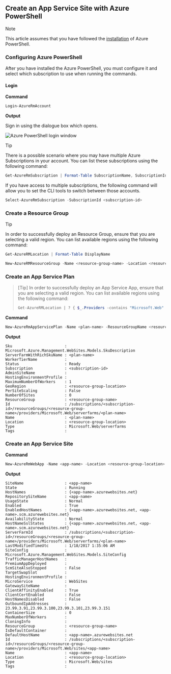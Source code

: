 ## Create an App Service Site with Azure PowerShell

> [!NOTE]
> This article assumes that you have followed the [installation](https://www.microsoft.com/web/handlers/webpi.ashx/getinstaller/WindowsAzurePowershellGet.3f.3f.3fnew.appids) of Azure PowerShell.

### Configuring Azure PowerShell

After you have installed the Azure PowerShell, you must configure it and select which subscription to use when running the commands.

#### Login

**Command**

```powershell
Login-AzureRmAccount
```

**Output**

Sign in using the dialogue box which opens.

![Azure PowerShell login window](media/app-service-powershell-create-site/app-service-powershell-login-screen.png)

> [!TIP]
> There is a possible scenario where you may have multiple Azure Subscriptions in your account. You can list these subscriptions using the following command:
> ```powershell
> Get-AzureRmSubscription | Format-Table SubscriptionName, SubscriptionId
> ```
>
> If you have access to multiple subscriptions, the following command will allow you to set the CLI tools to switch between those accounts.
> ```powershell
> Select-AzureRmSubscription -SubscriptionId <subscription-id>
> ```

### Create a Resource Group

> [!TIP]
> In order to successfully deploy an Resource Group, ensure that you are selecting a valid region. You can list available regions using the following command:
>
> ```powershell
> Get-AzureRMLocation | Format-Table DisplayName
> ```
>  

```powershell
New-AzureRMResourceGroup -Name <resource-group-name> -Location <resource-group-location>
```

### Create an App Service Plan

> [Tip]
> In order to successfully deploy an App Service App, ensure that you are selecting a valid region. You can list available regions using the following command:
>
> ```powershell
> Get-AzureRMLocation | ? { $_.Providers -contains "Microsoft.Web" } | Format-Table DisplayName
> ```
>  

**Command**

```powershell
New-AzureRmAppServicePlan -Name <plan-name> -ResourceGroupName <resource-group-name> -Location <resource-group-location>
```

**Output**

```text
Sku                       : Microsoft.Azure.Management.WebSites.Models.SkuDescription
ServerFarmWithRichSkuName : <plan-name>
WorkerTierName            :
Status                    : Ready
Subscription              : <subscription-id>
AdminSiteName             :
HostingEnvironmentProfile :
MaximumNumberOfWorkers    : 1
GeoRegion                 : <resource-group-location>
PerSiteScaling            : False
NumberOfSites             : 0
ResourceGroup             : <resource-group-name>
Id                        : /subscriptions/<subscription-id>/resourceGroups/<resource-group-name>/providers/Microsoft.Web/serverfarms/<plan-name>
Name                      : <plan-name>
Location                  : <resource-group-location>
Type                      : Microsoft.Web/serverfarms
Tags                      :

```

### Create an App Service Site

**Command**

```powershell
New-AzureRmWebApp -Name <app-name> -Location <resource-group-location> -AppServicePlan <plan-name> -ResourceGroupName <resource-group-name>
```

**Output**

```text
SiteName                  : <app-name>
State                     : Running
HostNames                 : {<app-name>.azurewebsites.net}
RepositorySiteName        : <app-name>
UsageState                : Normal
Enabled                   : True
EnabledHostNames          : {<app-name>.azurewebsites.net, <app-name>.scm.azurewebsites.net}
AvailabilityState         : Normal
HostNameSslStates         : {<app-name>.azurewebsites.net, <app-name>.scm.azurewebsites.net}
ServerFarmId              : /subscriptions/<subscription-id>/resourceGroups/<resource-group-name>/providers/Microsoft.Web/serverfarms/<plan-name>
LastModifiedTimeUtc       : 1/18/2017 1:35:06 AM
SiteConfig                : Microsoft.Azure.Management.WebSites.Models.SiteConfig
TrafficManagerHostNames   :
PremiumAppDeployed        :
ScmSiteAlsoStopped        : False
TargetSwapSlot            :
HostingEnvironmentProfile :
MicroService              : WebSites
GatewaySiteName           :
ClientAffinityEnabled     : True
ClientCertEnabled         : False
HostNamesDisabled         : False
OutboundIpAddresses       : 23.99.3.91,23.99.3.100,23.99.3.101,23.99.3.151
ContainerSize             : 0
MaxNumberOfWorkers        :
CloningInfo               :
ResourceGroup             : <resource-group-name>
IsDefaultContainer        :
DefaultHostName           : <app-name>.azurewebsites.net
Id                        : /subscriptions/<subscription-id>/resourceGroups/<resource-group-name>/providers/Microsoft.Web/sites/<app-name>
Name                      : <app-name>
Location                  : <resource-group-location>
Type                      : Microsoft.Web/sites
Tags                      :
```